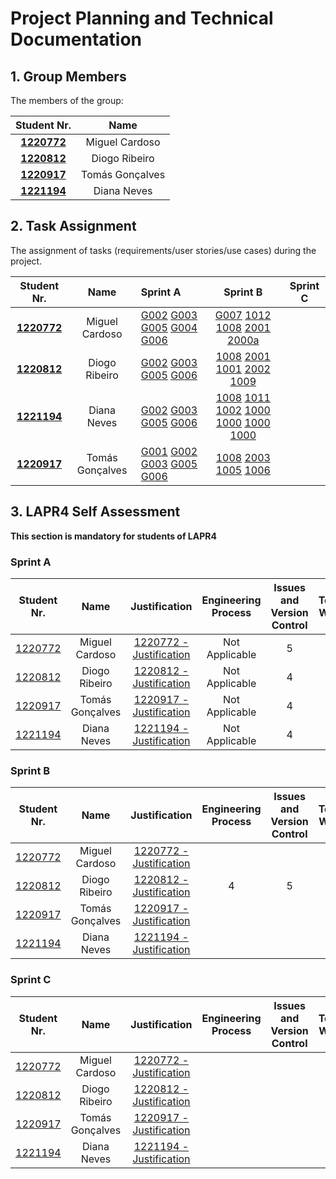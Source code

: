 # Project Planning and Technical Documentation

## 1. Group Members

The members of the group:

|           Student Nr.            |      Name       |
|:--------------------------------:|:---------------:|
| **[1220772](1220772/readme.md)** | Miguel Cardoso  |
| **[1220812](1220812/readme.md)** |  Diogo Ribeiro  |
| **[1220917](1220917/readme.md)** | Tomás Gonçalves |
| **[1221194](1221194/readme.md)** |   Diana Neves   |


## 2. Task Assignment

The assignment of tasks (requirements/user stories/use cases) during the project.

|           Student Nr.            |      Name       | Sprint A                                                                                                                                                    |                                                                                                                                    Sprint B                                                                                                                                     | Sprint C |
|:--------------------------------:|:---------------:|:------------------------------------------------------------------------------------------------------------------------------------------------------------|:-------------------------------------------------------------------------------------------------------------------------------------------------------------------------------------------------------------------------------------------------------------------------------:|:--------:|
| **[1220772](1220772/readme.md)** | Miguel Cardoso  | [G002](SprintA/G002/readme.md) [G003](SprintA/G003/readme.md) [G005](SprintA/G005/readme.md)  [G004](SprintA/G004/readme.md) [G006](SprintA/G006/readme.md) |                                  [G007](SprintB%2Fauthentication-and-authorization) [1012](SprintB%2Fgenerate-interview-model) [1008](SprintB%2Fdeploy-and-configure-plugin) [2001](..%2FSCOMP%2F2001) [2000a](SprintB%2Fregister-a-candidate)                                  |          |
| **[1220812](1220812/readme.md)** |  Diogo Ribeiro  | [G002](SprintA/G002/readme.md) [G003](SprintA/G003/readme.md) [G005](SprintA/G005/readme.md) [G006](SprintA/G006/readme.md)                                 |                               [1008](SprintB%2Fdeploy-and-configure-plugin)  [2001](..%2FSCOMP%2F2001) [1001](SprintB%2Fregister-a-customer)  [2002](SprintB%2Fregister-an-application)  [1009](SprintB%2Fselect-the-requirements-specification)                                |          |
| **[1221194](1220917/readme.md)** |   Diana Neves   | [G002](SprintA/G002/readme.md) [G003](SprintA/G003/readme.md) [G005](SprintA/G005/readme.md) [G006](SprintA/G006/readme.md)                                 | [1008](SprintB%2Fdeploy-and-configure-plugin) [1011](SprintB%2Fselect-interview-model) [1002](SprintB%2Fadd-jobOpening) [1000](SprintB%2Flist-backoffice-users)   [1000](SprintB%2Fdeactivate-a-user) [1000](SprintB%2Factivate-a-user) [1000](SprintB%2Flist-backoffice-users) |          |
| **[1220917](1221194/readme.md)** | Tomás Gonçalves | [G001](SprintA/G001/readme.md) [G002](SprintA/G002/readme.md) [G003](SprintA/G003/readme.md) [G005](SprintA/G005/readme.md) [G006](SprintA/G006/readme.md)  |            [1008](SprintB%2Fdeploy-and-configure-plugin) [2003](SprintB%2Fgenerate-job-requirements-text-file)  [1005](SprintB%2Flist-job-openings%27-application)   [1006](SprintB%2Fdisplay-candidate%27s-data)            |          |


## 3. LAPR4 Self Assessment

**This section is mandatory for students of LAPR4**
### Sprint A

|         Student Nr.	          |      Name       |                       Justification                        | Engineering Process | Issues and Version Control | Team Work | Deployment | Integration | Req. Satisfaction | 
|:-----------------------------:|:---------------:|:----------------------------------------------------------:|:-------------------:|:--------------------------:|:---------:|:----------:|:-----------:|:-----------------:|
| [1220772](1220772/readme.md)  | Miguel Cardoso  | [1220772 - Justification](1220772/lapr4/sprintA/readme.md) |   Not Applicable    |             5              |     4     |     4      |      4      |         4         |
| [1220812](1220812/readme.md)  |  Diogo Ribeiro  | [1220812 - Justification](1220812/lapr4/sprintA/readme.md) |   Not Applicable    |             4              |     4     |     4      |      4      |         4         |   
| [1220917](1220917/readme.md)  | Tomás Gonçalves | [1220917 - Justification](1220917/lapr4/sprintA/readme.md) |   Not Applicable    |             4              |     4     |     4      |      4      |         4         |
| [1221194](1221194/readme.md)  |   Diana Neves   | [1221194 - Justification](1221194/lapr4/sprintA/readme.md) |   Not Applicable    |             4              |     4     |     4      |      4      |         4         |

### Sprint B

|         Student Nr.	          |      Name       |                         Justification                         | Engineering Process | Issues and Version Control | Team Work | Deployment | Integration | Req. Satisfaction | 
|:-----------------------------:|:---------------:|:-------------------------------------------------------------:|:-------------------:|:--------------------------:|:---------:|:----------:|:-----------:|:-----------------:|
| [1220772](1220772/readme.md)  | Miguel Cardoso  | [1220772 - Justification](1220772/lapr4/sprint%20A/readme.md) |                     |                            |           |            |             |                   | |
| [1220812](1220812/readme.md)	 |  Diogo Ribeiro  | [1220812 - Justification](1220812/lapr4/sprint%20A/readme.md) |          4          |             5              |     5     |     4      |      4      |         4         |
| [1220917](1220917/readme.md)  | Tomás Gonçalves | [1220917 - Justification](1220917/lapr4/sprint%20A/readme.md) |                     |                            |           |            |             |                   | |
| [1221194](1221194/readme.md)  |   Diana Neves   | [1221194 - Justification](1221194/lapr4/sprint%20A/readme.md) |                     |                            |           |            |             |                   ||

### Sprint C

|         Student Nr.	          |      Name       |                         Justification                         | Engineering Process | Issues and Version Control | Team Work | Deployment | Integration | Req. Satisfaction | 
|:-----------------------------:|:---------------:|:-------------------------------------------------------------:|:-------------------:|:--------------------------:|:---------:|:----------:|:-----------:|:-----------------:|
| [1220772](1220772/readme.md)  | Miguel Cardoso  | [1220772 - Justification](1220772/lapr4/sprint%20A/readme.md) |                     |                            |           |            |             |                   |
| [1220812](1220812/readme.md)	 |  Diogo Ribeiro  | [1220812 - Justification](1220812/lapr4/sprint%20A/readme.md) |                     |                            |           |            |             |
| [1220917](1220917/readme.md)  | Tomás Gonçalves | [1220917 - Justification](1220917/lapr4/sprint%20A/readme.md) |                     |                            |           |            |             |                   |
| [1221194](1221194/readme.md)  |   Diana Neves   | [1221194 - Justification](1221194/lapr4/sprint%20A/readme.md) |                     |                            |           |            |             |                   |
